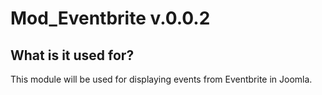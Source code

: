 # Mod_Eventbrite v.0.0.2

## What is it used for?
This module will be used for displaying events from Eventbrite in Joomla. 
